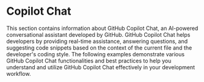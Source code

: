 # Copilot Chat

This section contains information about GitHub Copilot Chat, an AI-powered conversational assistant developed by GitHub. GitHub Copilot Chat helps developers by providing real-time assistance, answering questions, and suggesting code snippets based on the context of the current file and the developer's coding style. The following examples demonstrate various GitHub Copilot Chat functionalities and best practices to help you understand and utilize GitHub Copilot Chat effectively in your development workflow.